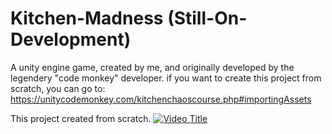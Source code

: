 # Kitchen-Madness (Still-On-Development)
A unity engine game, created by me, and originally developed by the legendery "code monkey" developer.
if you want to create this project from scratch, you can go to: https://unitycodemonkey.com/kitchenchaoscourse.php#importingAssets

This project created from scratch.
[![Video Title](http://img.youtube.com/vi/U69fDbGqcDs/0.jpg)](http://www.youtube.com/watch?v=U69fDbGqcDs "Kitchen Madness")

